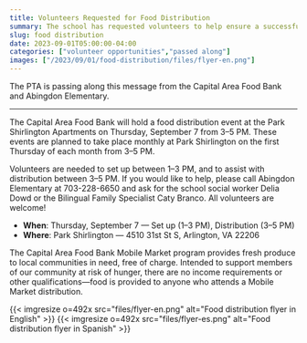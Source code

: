 ```yaml
--- 
title: Volunteers Requested for Food Distribution
summary: The school has requested volunteers to help ensure a successful food distribution event on Thursday, September 7.
slug: food distribution
date: 2023-09-01T05:00:00-04:00
categories: ["volunteer opportunities","passed along"]
images: ["/2023/09/01/food-distribution/files/flyer-en.png"]
---
```


The PTA is passing along this message from the Capital Area Food Bank and Abingdon Elementary.

---

The Capital Area Food Bank will hold a food distribution event at the Park Shirlington Apartments on Thursday, September 7 from 3–5 PM. These events are planned to take place monthly at Park Shirlington on the first Thursday of each month from 3–5 PM.

Volunteers are needed to set up between 1–3 PM, and to assist with distribution between 3–5 PM. If you would like to help, please call Abingdon Elementary at 703-228-6650 and ask for the school social worker Delia Dowd or the Bilingual Family Specialist Caty Branco. All volunteers are welcome!

- **When**: Thursday, September 7 — Set up (1–3 PM), Distribution (3–5 PM)
- **Where**: Park Shirlington — 4510 31st St S, Arlington, VA 22206

The Capital Area Food Bank Mobile Market program provides fresh produce to local communities in need, free of charge. Intended to support members of our community at risk of hunger, there are no income requirements or other qualifications—food is provided to anyone who attends a Mobile Market distribution.

{{< imgresize o=492x src="files/flyer-en.png" alt="Food distribution flyer in English" >}}
{{< imgresize o=492x src="files/flyer-es.png" alt="Food distribution flyer in Spanish" >}}